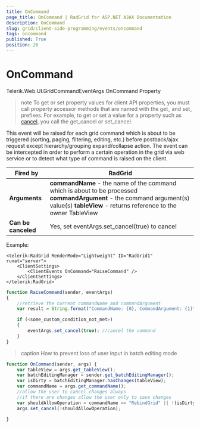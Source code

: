 ```yaml
---
title: OnCommand
page_title: OnCommand | RadGrid for ASP.NET AJAX Documentation
description: OnCommand
slug: grid/client-side-programming/events/oncommand
tags: oncommand
published: True
position: 26
---
```


# OnCommand



Telerik.Web.UI.GridCommandEventArgs OnCommand Property

>note To get or set property values for client API properties, you must call property accessor methods that are named with the get_ and set_ prefixes. For example, to get or set a value for a property such as [cancel](http://msdn.microsoft.com/en-us/library/bb310859.aspx), you call the get_cancel or set_cancel.
>


This event will be raised for each grid command which is about to be triggered (sorting, paging, filtering, editing, etc.) before postback/ajax request except hierarchy/grouping expand/collapse action. The event can be intercepted in order to perform a certain operation in the grid via web service or to detect what type of command is raised on the client.


|  **Fired by**  | RadGrid |
| ------ | ------ |
| **Arguments** | **commandName** - the name of the command which is about to be processed **commandArgument** - the command argument(s) value(s) **tableView** - returns reference to the owner TableView|
| **Can be canceled** |Yes, set eventArgs.set_cancel(true) to cancel|

Example:

````ASP.NET
<telerik:RadGrid RenderMode="Lightweight" ID="RadGrid1" runat="server">
    <ClientSettings>
        <ClientEvents OnCommand="RaiseCommand" />
    </ClientSettings>
</telerik:RadGrid>
````



````JavaScript
function RaiseCommand(sender, eventArgs)
{
    //retrieve the current commandName and commandArgument
    var result = String.format("CommandName: {0}, CommandArgument: {1}", eventArgs.get_commandName(), eventArgs.get_commandArgument());

    if (<some_custom_condition_not_met>)
    {
        eventArgs.set_cancel(true); //cancel the command
    }
}
````

>caption How to prevent loss of user input in batch editing mode

````JavaScript
function OnCommand(sender, args) {
	var tableView = args.get_tableView();
	var batchEditingManager = sender.get_batchEditingManager();
	var isDirty = batchEditingManager.hasChanges(tableView);
	var commandName = args.get_commandName();
	//allow the user to cancel changes always
	//if there are changes allow the user only to save changes 
	var shouldAllowOperation = commandName == "RebindGrid" || !(isDirty && commandName != "BatchEdit");
	args.set_cancel(!shouldAllowOperation);
	
}
````

